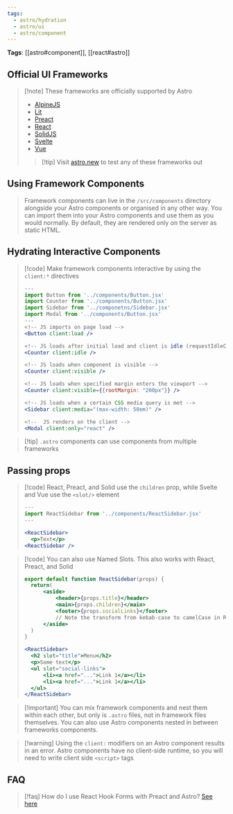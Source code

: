 ```yaml
---
tags:
  - astro/hydration
  - astro/ui
  - astro/component
---
```

**Tags**: [[astro#component]], [[react#astro]]
## Official UI Frameworks

>[!note] These frameworks are officially supported by Astro
>- [AlpineJS](https://docs.astro.build/en/guides/integrations-guide/alpinejs/)
>- [Lit](https://docs.astro.build/en/guides/integrations-guide/lit/)
>- [Preact](https://docs.astro.build/en/guides/integrations-guide/preact/)
>- [React](https://docs.astro.build/en/guides/integrations-guide/react/)
>- [SolidJS](https://docs.astro.build/en/guides/integrations-guide/solid-js/)
>- [Svelte](https://docs.astro.build/en/guides/integrations-guide/svelte/)
>- [Vue](https://docs.astro.build/en/guides/integrations-guide/vue/)
>>[!tip] Visit [astro.new](astro.new) to test any of these frameworks out

## Using Framework Components

> Framework components can live in the `/src/components` directory alongside your Astro components or organised in any other way. You can import them into your Astro components and use them as you would normally. By default, they are rendered only on the server as static HTML.

## Hydrating Interactive Components

>[!code] Make framework components interactive by using the `client:*` directives
>
>```jsx
>---
>import Button from '../components/Button.jsx'
>import Counter from '../components/Button.jsx'
>import Sidebar from '../componetns/Sidebar.jsx'
>import Modal from '../components/Button.jsx'
>---
><!-- JS imports on page load -->
><Button client:load />
>
><!-- JS loads after initial load and client is idle (requestIdleCallback event fired) -->
><Counter client:idle />
>
><!-- JS loads when component is visible -->
><Counter client:visible />
>
><!-- JS loads when specified margin enters the viewport -->
><Counter client:visible={{rootMargin: "200px"}} />
>
><!-- JS loads when a certain CSS media query is met -->
><Sidebar client:media="(max-width: 50em)" />
>
><!--  JS renders on the client -->
><Modal client:only="react" />
>```

>[!tip] `.astro` components can use components from multiple frameworks

## Passing props

>[!code] React, Preact, and Solid use the `children` prop, while Svelte and Vue use the `<slot/>` element
>
>```jsx
>---
>import ReactSidebar from '../components/ReactSidebar.jsx'
>---
>
><ReactSidebar>
>	<p>Text</p>
><ReactSidebar />
>```

>[!code] You can also use Named Slots. This also works with React, Preact, and Solid
>
>```jsx
>export default function ReactSidebar(props) {
>	return(
>		<aside>
>			<header>{props.title}</header>
>			<main>{props.children}</main>
>			<footer>{props.socialLinks}</footer> 
>			// Note the transform from kebab-case to camelCase in React
>		</aside>
>	)
>}
>
><ReactSidebar>
>	<h2 slot="title">Menu</h2>
>	<p>Some text</p>
>	<ul slot="social-links">
>		<li><a href="...">Link 1</a></li>
>		<li><a href="...">Link 1</a></li>
>	</ul>
></ReactSidebar> 
>```


>[!important] You can mix framework components and nest them within each other, but only is `.astro` files, not in framework files themselves. You can also use Astro components nested in between frameworks components.

>[!warning] Using the `client:` modifiers on an Astro component results in an error.
>Astro components have no client-side runtime, so you will need to write client side `<script>` tags


## FAQ

>[!faq] How do I use React Hook Forms with Preact and Astro?
>[See here](https://stackoverflow.com/questions/75274026/using-astro-js-with-preact-and-react-hook-forms)

